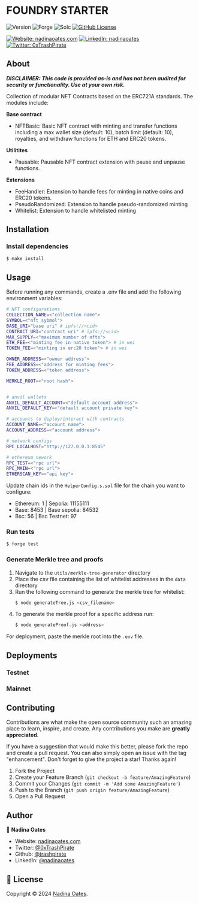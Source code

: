 # FOUNDRY STARTER

![Version](https://img.shields.io/badge/version-1.0.0-blue.svg?style=for-the-badge)
![Forge](https://img.shields.io/badge/forge-v0.2.0-blue.svg?style=for-the-badge)
![Solc](https://img.shields.io/badge/solc-v0.8.20-blue.svg?style=for-the-badge)
[![GitHub License](https://img.shields.io/github/license/trashpirate/foundry-starter?style=for-the-badge)](https://github.com/trashpirate/foundry-starter/blob/master/LICENSE)

[![Website: nadinaoates.com](https://img.shields.io/badge/Portfolio-00e0a7?style=for-the-badge&logo=Website)](https://nadinaoates.com)
[![LinkedIn: nadinaoates](https://img.shields.io/badge/LinkedIn-0a66c2?style=for-the-badge&logo=LinkedIn&logoColor=f5f5f5)](https://linkedin.com/in/nadinaoates)
[![Twitter: 0xTrashPirate](https://img.shields.io/badge/@0xTrashPirate-black?style=for-the-badge&logo=X)](https://twitter.com/0xTrashPirate)


## About

_**DISCLAIMER: This code is provided as-is and has not been audited for security or functionality. Use at your own risk.**_

Collection of modular NFT Contracts based on the ERC721A standards. The modules include:

**Base contract**  
- NFTBasic: Basic NFT contract with minting and transfer functions including a max wallet size (default: 10), batch limit (default: 10), royalties, and withdraw functions for ETH and ERC20 tokens.

**Utilitites**  
- Pausable: Pausable NFT contract extension with pause and unpause functions.

**Extensions**  
- FeeHandler: Extension to handle fees for minting in native coins and ERC20 tokens.
- PseudoRandomized: Extension to handle pseudo-randomized minting
- Whitelist: Extension to handle whitelisted minting

## Installation

### Install dependencies
```bash
$ make install
```

## Usage
Before running any commands, create a .env file and add the following environment variables:

```bash
# NFT configurations
COLLECTION_NAME=<"collection name">
SYMBOL=<"nft sybmol">
BASE_URI="base uri" # ipfs://<cid>
CONTRACT_URI="contract uri" # ipfs://<cid>
MAX_SUPPLY=<"maximum number of nfts">
ETH_FEE=<"minting fee in native token"> # in wei
TOKEN_FEE=<"minting in erc20 token"> # in wei

OWNER_ADDRESS=<"owner address">
FEE_ADDRESS=<"address for minting fees">
TOKEN_ADDRESS=<"token address">

MERKLE_ROOT=<"root hash">


# anvil wallets
ANVIL_DEFAULT_ACCOUNT=<"default account address">
ANVIL_DEFAULT_KEY=<"default account private key">

# accounts to deploy/interact with contracts
ACCOUNT_NAME=<"account name">
ACCOUNT_ADDRESS=<"account address">

# network configs
RPC_LOCALHOST="http://127.0.0.1:8545"

# ethereum nework
RPC_TEST=<"rpc url">
RPC_MAIN=<"rpc url">
ETHERSCAN_KEY=<"api key">


```

Update chain ids in the `HelperConfig.s.sol` file for the chain you want to configure:

- Ethereum: 1 | Sepolia: 11155111 
- Base: 8453 | Base sepolia: 84532
- Bsc: 56 | Bsc Testnet: 97

### Run tests
```bash
$ forge test
```

### Generate Merkle tree and proofs

1. Navigate to the `utils/merkle-tree-generator` directory
2. Place the csv file containing the list of whitelist addresses in the `data` directory
3. Run the following command to generate the merkle tree for whitelist:
    ```bash
    $ node generateTree.js <csv_filename>
    ```
4. To generate the merkle proof for a specific address run:
    ```bash
    $ node generateProof.js <address>
    ```
For deployment, paste the merkle root into the `.env` file.

## Deployments

### Testnet
### Mainnet

## Contributing

Contributions are what make the open source community such an amazing place to learn, inspire, and create. Any contributions you make are **greatly appreciated**.

If you have a suggestion that would make this better, please fork the repo and create a pull request. You can also simply open an issue with the tag "enhancement".
Don't forget to give the project a star! Thanks again!

1. Fork the Project
2. Create your Feature Branch (`git checkout -b feature/AmazingFeature`)
3. Commit your Changes (`git commit -m 'Add some AmazingFeature'`)
4. Push to the Branch (`git push origin feature/AmazingFeature`)
5. Open a Pull Request

## Author

👤 **Nadina Oates**

* Website: [nadinaoates.com](https://nadinaoates.com)
* Twitter: [@0xTrashPirate](https://twitter.com/0xTrashPirate)
* Github: [@trashpirate](https://github.com/trashpirate)
* LinkedIn: [@nadinaoates](https://linkedin.com/in/nadinaoates)


## 📝 License

Copyright © 2024 [Nadina Oates](https://github.com/trashpirate).

